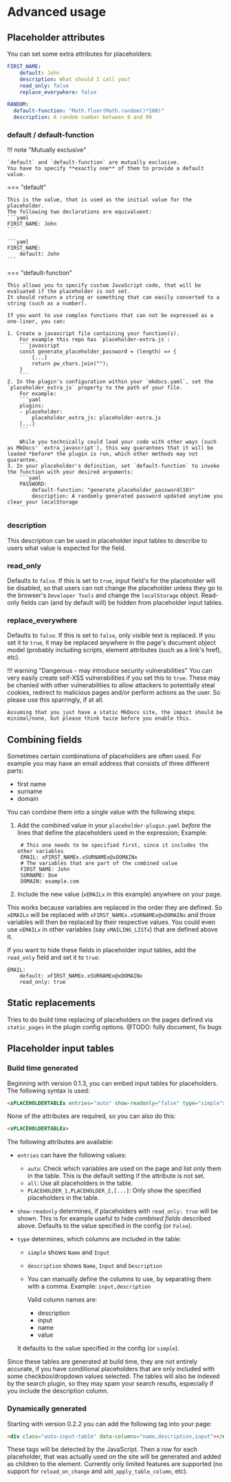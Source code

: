 # Advanced usage

## Placeholder attributes

You can set some extra attributes for placeholders:

```yaml
FIRST_NAME:
    default: John
    description: What should I call you?
    read_only: false
    replace_everywhere: false
```

```yaml
RANDOM:
  default-function: "Math.floor(Math.random()*100)"
  description: A random number between 0 and 99
```


### default / default-function

!!! note "Mutually exclusive"

    `default` and `default-function` are mutually exclusive.
    You have to specify **exactly one** of them to provide a default value.

=== "default"

    This is the value, that is used as the initial value for the placeholder.
    The following two declarations are equivaluent:
    ```yaml
    FIRST_NAME: John
    ```

    ```yaml
    FIRST_NAME:
        default: John
    ```

=== "default-function"

    This allows you to specify custom JavaScript code, that will be evaluated if the placeholder is not set.
    It should return a string or something that can easily converted to a string (such as a number).

    If you want to use complex functions that can not be expressed as a one-liner, you can:

    1. Create a javascript file containing your function(s).
        For example this repo has `placeholder-extra.js`:
        ```javascript
        const generate_placeholder_password = (length) => {
            [...]
            return pw_chars.join("");
        }
        ```
    2. In the plugin's configuration within your `mkdocs.yaml`, set the `placeholder_extra_js` property to the path of your file.
        For example:
        ```yaml
        plugins:
        - placeholder:
            placeholder_extra_js: placeholder-extra.js
        [...]
        ```

        While you technically could load your code with other ways (such as MkDocs' `extra_javascript`), this way guarantees that it will be loaded *before* the plugin is run, which other methods may not guarantee.
    3. In your placeholder's definition, set `default-function` to invoke the function with your desired arguments:
        ```yaml
        PASSWORD:
            default-function: "generate_placeholder_password(10)"
            description: A randomly generated password updated anytime you clear your localStorage
        ```

### description

This description can be used in placeholder input tables to describe to users what value is expected for the field.

### read_only

Defaults to `false`.
If this is set to `true`, input field's for the placeholder will be disabled, so that users can not change the placeholder unless they go to the browser's `Developer Tools` and change the `localStorage` object.
Read-only fields can (and by default will) be hidden from placeholder input tables.

### replace_everywhere

Defaults to `false`.
If this is set to `false`, only visible text is replaced.
If you set it to `true`, it may be replaced anywhere in the page's document object model (probably including scripts, element attributes (such as a link's href), etc).

!!! warning "Dangerous - may introduce security vulnerabilities"
    You can very easily create self-XSS vulnerabilities if you set this to `true`.
    These may be chanied with other vulnerabilities to allow attackers to potentially steal cookies, redirect to malicious pages and/or perform actions as the user.
    So please use this sparringly, if at all.

    Assuming that you just have a static MkDocs site, the impact should be minimal/none, but please think twice before you enable this.

## Combining fields

Sometimes certain combinations of placeholders are often used.
For example you may have an email address that consists of three different parts:

- first name
- surname
- domain

You can combine them into a single value with the following steps:

1. Add the combined value in your `placeholder-plugin.yaml` *before* the lines that define the placeholders used in the expression;
    Example:

        # This one needs to be specified first, since it includes the other variables
        EMAIL: xFIRST_NAMEx.xSURNAMEx@xDOMAINx
        # The variables that are part of the combined value
        FIRST_NAME: John
        SURNAME: Doe
        DOMAIN: example.com

2. Include the new value (`xEMAILx` in this example) anywhere on your page.

This works because variables are replaced in the order they are defined.
So `xEMAILx` will be replaced with `xFIRST_NAMEx.xSURNAMEx@xDOMAINx` and those variables will then be replaced by their respective values.
You could even use `xEMAILx` in other variables (say `xMAILING_LISTx`) that are defined above it.

If you want to hide these fields in placeholder input tables, add the `read_only` field and set it to `true`:

```
EMAIL:
    default: xFIRST_NAMEx.xSURNAMEx@xDOMAINx
    read_only: true
```

## Static replacements

Tries to do build time replacing of placeholders on the pages defined via `static_pages` in the plugin config options.
@TODO: fully document, fix bugs


## Placeholder input tables

### Build time generated

Beginning with version 0.1.3, you can embed input tables for placeholders.
The following syntax is used:

```html
<xPLACEHOLDERTABLEx entries="auto" show-readonly="false" type="simple">
```

None of the attributes are required, so you can also do this:
```html
<xPLACEHOLDERTABLEx>
```

The following attributes are available:

- `entries` can have the following values:
    - `auto`: Check which variables are used on the page and list only them in the table. This is the default setting if the attribute is not set.
    - `all`: Use all placeholders in the table.
    - `PLACEHOLDER_1,PLACEHOLDER_2,[...]`: Only show the specified placeholders in the table.
- `show-readonly` determines, if placeholders with `read_only: true` will be shown. This is for example useful to hide *combined fields* described above. Defaults to the value specified in the config (or `False`).
- `type` determines, which columns are included in the table:
    - `simple` shows `Name` and `Input`
    - `description` shows `Name`, `Input` and `Description`
    - You can manually define the columns to use, by separating them with a comma.
        Example: `input,description`

        Valid column names are:

        - description
        - input
        - name
        - value

    It defaults to the value specified in the config (or `simple`).


Since these tables are generated at build time, they are not entirely accurate, if you have conditional placeholders that are only included with some checkbox/dropdown values selected.
The tables will also be indexed by the search plugin, so they may spam your search results, especially if you include the description column.

### Dynamically generated

Starting with version 0.2.2 you can add the following tag into your page:
```html
<div class="auto-input-table" data-columns="name,description,input"></div>
```

These tags will be detected by the JavaScript.
Then a row for each placeholder, that was actually used on the site will be generated and added as children to the element.
Currently only limited features are supported (no support for `reload_on_change` and `add_apply_table_column`, etc).

